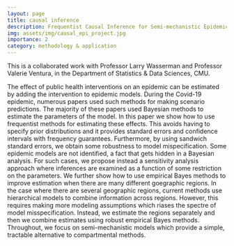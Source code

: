 ```yaml
---
layout: page
title: causal inference
description: Frequentist Causal Inference for Semi-mechanistic Epidemic Models with Interventions
img: assets/img/causal_epi_project.jpg
importance: 2
category: methodology & application
---
```


This is a collaborated work with Professor Larry Wasserman and Professor Valerie Ventura, in the Department of Statistics & Data Sciences, CMU.

The effect of public health interventions on an epidemic can be estimated by adding the intervention to epidemic models. During the Covid-19 epidemic, numerous papers used such methods for making scenario predictions. The majority of these papers used Bayesian methods to estimate the parameters of the model. In this paper we show how to use frequentist methods for estimating these effects. This avoids having to specify prior distributions and it provides standard errors and confidence intervals with frequency guarantees. Furthermore, by using sandwich standard errors, we obtain some robustness to model mispecification. Some epidemic models are not identified, a fact that gets hidden in a Bayesian analysis. For such cases, we propose instead a sensitivity analysis approach where inferences are examined as a function of some restriction on the parameters. We further show how to use empirical Bayes methods to improve estimation when there are many different goegraphic regions. In the case where there are several geographic regions, current methods use hierarchical models to combine information across regions. However, this requires making more modeling assumptions which riases the spectre of model misspecification. Instead, we estimate the regions separately and then we combine estimates using robust empirical Bayes methods. Throughout, we focus on semi-mechanistic models which provide a simple, tractable alternative to compartmental methods.